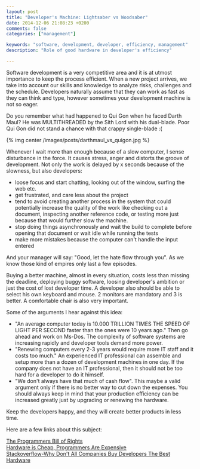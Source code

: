 ```yaml
---
layout: post
title: "Developer's Machine: Lightsaber vs Woodsaber"
date: 2014-12-06 21:08:23 +0200
comments: false
categories: ["management"]

keywords: "software, development, developer, efficiency, management"
description: "Role of good hardware in developer's efficiency"

---
```


Software development is a very competitive area and it is at utmost importance to keep the process efficient. When a new project arrives, we take into account our skills and knowledge to analyze risks, challenges and the schedule. Developers naturally assume that they can work as fast as they can think and type, however sometimes your development machine is not so eager.

Do you remember what had happened to Qui Gon when he faced Darth Maul? He was MULTITHREADED by the Sith Lord with his dual-blade. Poor Qui Gon did not stand a chance with that crappy single-blade :(
<!-- more -->

{% img center /images/posts/darthmaul_vs_quigon.jpg %}

Whenever I wait more than enough because of a slow computer, I sense disturbance in the force. It causes stress, anger and distorts the groove of development. Not only the work is delayed by x seconds because of the slowness, but also developers:

- loose focus and start chatting, looking out of the window, surfing the web etc.
- get frustrated, and care less about the project
- tend to avoid creating another process in the system that could potentially increase the quality of the work like checking out a document, inspecting another reference code, or testing more just because that would further slow the machine.
- stop doing things asynchronously and wait the build to complete before opening that document or wait idle while running the tests
- make more mistakes because the computer can't handle the input entered

And your manager will say: "Good, let the hate flow through you". As we know those kind of empires only last a few episodes.

Buying a better machine, almost in every situation, costs less than missing the deadline, deploying buggy software, loosing developer's ambition or just the cost of lost developer time. A developer also should be able to select his own keyboard and mouse. 2 monitors are mandatory and 3 is better. A comfortable chair is also very important.

Some of the arguments I hear against this idea:  

- "An average computer today is 10.000 TRILLION TIMES THE SPEED OF LIGHT PER SECOND faster than the ones were 10 years ago." Then go ahead and work on Ms-Dos. The complexity of software systems are increasing rapidly and developer tools demand more power.
- "Renewing computers every 2-3 years would require more IT staff and it costs too much." An experienced IT professional can assemble and setup more than a dozen of development machines in one day. If the company does not have an IT professional, then it should not be too hard for a developer to do it himself.
- "We don't always have that much of cash flow". This maybe a valid argument only if there is no better way to cut down the expenses. You should always keep in mind that your production efficiency can be increased greatly just by upgrading or renewing the hardware.

Keep the developers happy, and they will create better products in less time.

Here are a few links about this subject:

<a href="http://blog.codinghorror.com/the-programmers-bill-of-rights/">The Programmers Bill of Rights</a>  
<a href="http://blog.codinghorror.com/hardware-is-cheap-programmers-are-expensive/">Hardware is Cheap, Programmers Are Expensive</a>  
<a href="http://programmers.stackexchange.com/questions/93983/why-dont-all-companies-buy-developers-the-best-hardware">Stackoverflow-Why Don't All Companies Buy Developers The Best Hardware</a>

